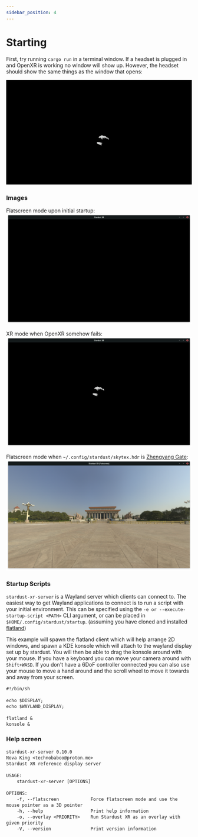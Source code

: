 ```yaml
---
sidebar_position: 4
---
```


# Starting

First, try running `cargo run` in a terminal window. If a headset is plugged in and OpenXR is working no window will show up. However, the headset should show the same things as the window that opens:

![A pitch black void with a single bleach white hand in the middle](/img/docs/run/xr_mode_windowed_blank.png)

### Images
Flatscreen mode upon initial startup:
![A pitch black window representing Stardust in flatscreen mode](/img/docs/run/flatscreen_1.png)

XR mode when OpenXR somehow fails:
![A black void representing Stardust in XR mode with a hand skeleton in the middle](/img/docs/run/flatscreen_2.png)

Flatscreen mode when `~/.config/stardust/skytex.hdr` is [Zhengyang Gate](https://polyhaven.com/a/zhengyang_gate):
![A pitch black window representing Stardust in flatscreen mode](/img/docs/run/flatscreen_3.png)

### Startup Scripts

`stardust-xr-server` is a Wayland server which clients can connect to.
The easiest way to get Wayland applications to connect is to run a script with your initial environment.
This can be specified using the `-e or --execute-startup-script <PATH>` CLI argument, or can be placed in `$HOME/.config/stardust/startup`.
(assuming you have cloned and installed [flatland](https://github.com/StardustXR/flatland))

This example will spawn the flatland client which will help arrange 2D windows, and spawn a KDE konsole which will attach to the wayland display set up by stardust. You will then be able to drag the konsole around with your mouse. If you have a keyboard you can move your camera around with `Shift+WASD`. If you don't have a 6DoF controller connected you can also use your mouse to move a hand around and the scroll wheel to move it towards and away from your screen.

```
#!/bin/sh

echo $DISPLAY;
echo $WAYLAND_DISPLAY;

flatland &
konsole &
```

### Help screen
```
stardust-xr-server 0.10.0
Nova King <technobaboo@proton.me>
Stardust XR reference display server

USAGE:
    stardust-xr-server [OPTIONS]

OPTIONS:
    -f, --flatscreen            Force flatscreen mode and use the mouse pointer as a 3D pointer
    -h, --help                  Print help information
    -o, --overlay <PRIORITY>    Run Stardust XR as an overlay with given priority
    -V, --version               Print version information
```

